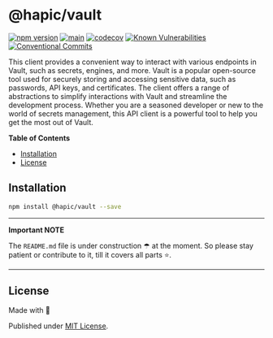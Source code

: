 # @hapic/vault

[![npm version](https://badge.fury.io/js/@hapic%2Fvault.svg)](https://badge.fury.io/js/@hapic%2Fvault)
[![main](https://github.com/Tada5hi/hapic/actions/workflows/main.yml/badge.svg)](https://github.com/Tada5hi/hapic/actions/workflows/main.yml)
[![codecov](https://codecov.io/gh/Tada5hi/hapic/branch/main/graph/badge.svg?token=ZUJ8F5TTSX)](https://codecov.io/gh/Tada5hi/hapic)
[![Known Vulnerabilities](https://snyk.io/test/github/Tada5hi/hapic/badge.svg)](https://snyk.io/test/github/Tada5hi/hapic)
[![Conventional Commits](https://img.shields.io/badge/Conventional%20Commits-1.0.0-%23FE5196?logo=conventionalcommits&logoColor=white)](https://conventionalcommits.org)

This client provides a convenient way to interact with various endpoints in Vault,
such as secrets, engines, and more.
Vault is a popular open-source tool used for securely storing and accessing sensitive data,
such as passwords, API keys, and certificates.
The client offers a range of abstractions to simplify interactions with Vault and
streamline the development process.
Whether you are a seasoned developer or new to the world of secrets management,
this API client is a powerful tool to help you get the most out of Vault.

**Table of Contents**

- [Installation](#installation)
- [License](#license)

## Installation

```bash
npm install @hapic/vault --save
```

---
**Important NOTE**

The `README.md` file is under construction ☂ at the moment.
So please stay patient or contribute to it, till it covers all parts ⭐.

---

## License

Made with 💚

Published under [MIT License](./LICENSE).
